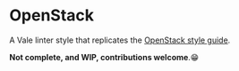 # OpenStack

A Vale linter style that replicates the [OpenStack style guide](https://docs.openstack.org/contributor-guide/writing-style.html).

__Not complete, and WIP, contributions welcome__.😁
